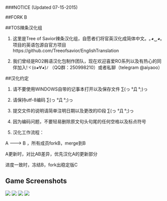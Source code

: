 ###NOTICE (Updated 07-15-2015)

##FORK B

##TOS辣条汉化组

1. 这里是Tree of Savior辣条汉化组，自愿者们将官英汉化成简体中文。｡◕‿◕｡
    项目的英语包源自官方项目https://github.com/Treeofsavior/EnglishTranslation

2. 我们曾经是RO2韩语汉化包制作团队，现在欢迎喜爱RO系列以及有热心的同伴加入!ヾ(o◕∀◕)ﾉ
   （QQ群：250998210）或者私聊（telegram @aiyaoo）

##汉化约定

1. 请不要使用WINDOWS自带的记事本打开以及保存文件 ∑(っ °Д °;)っ

2. 请保持utf-8编码 ∑(っ °Д °;)っ

3. 提交文件的说明请简单注明日期以及更改的ID段 ∑(っ °Д °;)っ

4. 因为编码问题，不要轻易删除原文句头句尾的任何空格以及标点符号

5. 汉化工作流程：

A ---> B ，所有成员forkB，merge到B

A更新时，对比AB差异，优先汉化A的更新部分

进度一致时，冻结B，fork出稳定版C

## Game Screenshots
<img src="http://blog.treeofsavior.com/en/wp-content/uploads/sites/4/2015/03/2-1024x594.jpg"/>
<img src="http://blog.treeofsavior.com/en/wp-content/uploads/sites/4/2015/03/1-1024x595.jpg"/>
<img src="http://blog.treeofsavior.com/en/wp-content/uploads/sites/4/2015/03/screenshot_20150319_00015-1024x578.jpg"/>
<img src="http://blog.treeofsavior.com/en/wp-content/uploads/sites/4/2015/03/screenshot_20150319_00014-1024x578.jpg"/>
